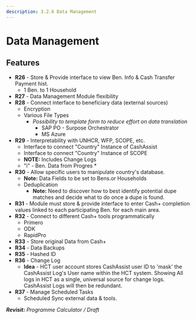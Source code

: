 ```yaml
---
description: 3.2.6 Data Management
---
```


# Data Management

## Features

* **R26** - Store & Provide interface to view Ben. Info & Cash Transfer Payment hist.
  * 1 Ben. to 1 Household
* **R27** - Data Management Module flexibility
* **R28** - Connect interface to beneficiary data \(external sources\)
  * Encryption
  * Various File Types
    * _Possibility to template form to reduce effort on data translation_
      * SAP PO - Surpose Orchestrator
      * MS Azure
* **R29** - Interpretability with UNHCR, WFP, SCOPE, etc.
  * Interface to connect "Country" Instance of CashAssist
  * Interface to connect "Country" Instance of SCOPE
  * **NOTE:** Includes Change Logs
  * "i" - Ben. Data from Progres \*
* **R30** - Allow specific users to manipulate country's database. 
  * **Note:** Data Fields to be set to Bens.or Households
  * Deduplication
    * **Note:** Need to discover how to best identify potential dupe matches and decide what to do once a dupe is found.
* **R31** - Module must store & provide interface to enter Cash+ completion values linked to each participating Ben. for each main area.
* **R32** - Connect to different Cash+ tools programmatically
  * Primero
  * ODK
  * RapidPro
* **R33** - Store original Data from Cash+
* **R34** - Data Backups
* **R35** - Hashed ID
* **R36** - Change Log
  * **Idea** - HCT user account stores CashAssist user ID to 'mask' the CashAssist Log's User name within the HCT system. Showing All logs in HCT as a single, universal source for change logs. CashAssist Logs will then be redundant. 
* **R37** -  Manage Scheduled Tasks
  * Scheduled Sync external data & tools.



_**Revisit:** Programme Calculator / Draft_ 



